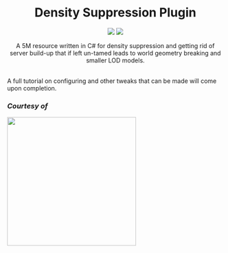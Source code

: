 <h1 align="center">Density Suppression Plugin</h1>
<p align="center">
  <a href="https://github.com/Fallen-Networks/DensitySuppression/actions" target="_blank"><img src="https://github.com/Fallen-Networks/ModerationToolbox/workflows/Build/badge.svg?branch=master&event=push" /></a>
  <a href="https://discord.gg/fallennetworks" target="_blank"><img src="https://img.shields.io/discord/261260904656535552?logo=discord" /></a>
</p>
<p align="center">A 5M resource written in C# for density suppression and getting rid of server build-up that if left un-tamed leads to world geometry breaking and smaller LOD models.</p>
<br>
A full tutorial on configuring and other tweaks that can be made will come upon completion.

### *Courtesy of*
<img width="300" src="https://fallen-networks.com/styles/images/banner.png" />